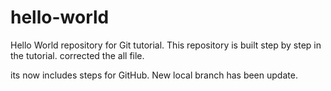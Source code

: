 # hello-world
Hello World repository for Git tutorial.
This repository is built step by step in the tutorial.
corrected the all file.

its now includes steps for GitHub.
New local branch has been update.